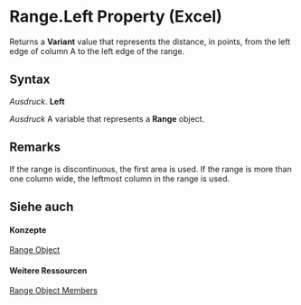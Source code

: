 
# Range.Left Property (Excel)

Returns a  **Variant** value that represents the distance, in points, from the left edge of column A to the left edge of the range.


## Syntax

 _Ausdruck_. **Left**

 _Ausdruck_ A variable that represents a **Range** object.


## Remarks

If the range is discontinuous, the first area is used. If the range is more than one column wide, the leftmost column in the range is used.


## Siehe auch


#### Konzepte


[Range Object](b8207778-0dcc-4570-1234-f130532cc8cd.md)
#### Weitere Ressourcen


[Range Object Members](http://msdn.microsoft.com/library/4336bf81-1e63-7e44-1792-baf366a027a7%28Office.15%29.aspx)